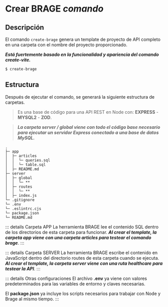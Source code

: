 # Crear BRAGE ***comando***

## Descripción

El comando `create-brage` genera un template de proyecto de API completo en una carpeta con el nombre del proyecto proporcionado.  

***Está fuertemente basado en la funcionalidad y apariencia del comando create-vite.***  

```sh
$ create-brage
```

## Estructura

Después de ejecutar el comando, se generará la siguiente estructura de carpetas.

> Es una base de código para una API REST en Node con: **EXPRESS** - **MYSQL2** - **ZOD**.

> ***La carpeta server / global viene con todo el código base necesario para ejecutar un servidor Express conectado a una base de datos MySQL.***

```
.
├─ app
│  ├─ articles
│  │  └─ queries.sql
│  │  └─ table.sql
│  ├─ README.md
├─ server
│  ├─ global
│  │  └─ **
│  ├─ routes
│  │  └─ **
│  ├─ index.js
└─ .gitignore
└─ .env
└─ .eslintrc.cjs
└─ package.json
└─ README.md
```

::: details Carpeta APP
La herramienta BRAGE lee el contenido SQL dentro de los directorios de esta carpeta para funcionar. ***Al crear el template, la carpeta app viene con una carpeta articles para testear el comando brage***.
:::

::: details Carpeta SERVER
La herramienta BRAGE escribe el contenido en JavaScript dentro del directorio routes de esta carpeta cuando se ejecuta. ***Al crear el template, la carpeta server viene con una ruta healthcare para testear la API***.
:::

::: details Otras configuraciones
El archivo **.env** ya viene con valores predeterminados para las variables de entorno y claves necesarias.

El **package.json** ya incluye los scripts necesarios para trabajar con Node y Brage al mismo tiempo.
:::